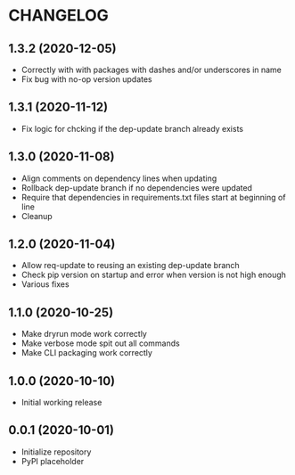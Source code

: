 CHANGELOG
=========

1.3.2 (2020-12-05)
------------------

 - Correctly with with packages with dashes and/or underscores in name
 - Fix bug with no-op version updates


1.3.1 (2020-11-12)
------------------

 - Fix logic for chcking if the dep-update branch already exists


1.3.0 (2020-11-08)
------------------

 - Align comments on dependency lines when updating
 - Rollback dep-update branch if no dependencies were updated
 - Require that dependencies in requirements.txt files start at beginning of line
 - Cleanup


1.2.0 (2020-11-04)
------------------

 - Allow req-update to reusing an existing dep-update branch
 - Check pip version on startup and error when version is not high enough
 - Various fixes


1.1.0 (2020-10-25)
------------------

 - Make dryrun mode work correctly
 - Make verbose mode spit out all commands
 - Make CLI packaging work correctly


1.0.0 (2020-10-10)
------------------

 - Initial working release


0.0.1 (2020-10-01)
------------------
 - Initialize repository
 - PyPI placeholder
